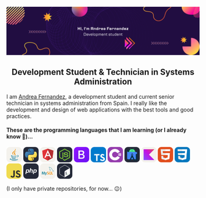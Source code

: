![me](https://raw.githubusercontent.com/AndreaFH/AndreaFH/main/img/front.png)

<h2 align="center">Development Student & Technician in Systems Administration</h2>
<p>I am <span ><a href="https://github.com/AndreaFH">Andrea Fernandez</a><span>, a development student and current senior technician in systems administration from Spain. I really like the development and design of web applications with the best tools and good practices.</p>

<h4>These are the programming languages ​​that I am learning (or I already know 🤠)...</h4>

<p align="left"> 
  <img src="https://raw.githubusercontent.com/tandpfun/skill-icons/main/icons/Java-Light.svg" target="_blank" rel="noreferrer" width="40" height="40">
  <img src="https://raw.githubusercontent.com/tandpfun/skill-icons/main/icons/Python-Dark.svg" target="_blank" rel="noreferrer" width="40" height="40">
  <img src="https://raw.githubusercontent.com/tandpfun/skill-icons/main/icons/Angular-Light.svg" target="_blank" rel="noreferrer" width="40" height="40">
  <img src="https://raw.githubusercontent.com/tandpfun/skill-icons/main/icons/NodeJS-Dark.svg" target="_blank" rel="noreferrer" width="40" height="40">
  <img src="https://raw.githubusercontent.com/tandpfun/skill-icons/main/icons/Bootstrap.svg" target="_blank" rel="noreferrer" width="40" height="40">
  <img src="https://raw.githubusercontent.com/tandpfun/skill-icons/main/icons/TypeScript.svg" target="_blank" rel="noreferrer" width="40" height="40">
  <img src="https://raw.githubusercontent.com/tandpfun/skill-icons/main/icons/CS.svg" target="_blank" rel="noreferrer" width="40" height="40">
  <img src="https://raw.githubusercontent.com/tandpfun/skill-icons/main/icons/AndroidStudio-Dark.svg" target="_blank" rel="noreferrer" width="40" height="40">
  <img src="https://raw.githubusercontent.com/tandpfun/skill-icons/main/icons/Kotlin-Light.svg" target="_blank" rel="noreferrer" width="40" height="40">
  <img src="https://raw.githubusercontent.com/tandpfun/skill-icons/main/icons/HTML.svg" target="_blank" rel="noreferrer" width="40" height="40">
  <img src="https://raw.githubusercontent.com/tandpfun/skill-icons/main/icons/CSS.svg" target="_blank" rel="noreferrer" width="40" height="40">
  <img src="https://raw.githubusercontent.com/tandpfun/skill-icons/main/icons/JavaScript.svg" target="_blank" rel="noreferrer" width="40" height="40">
  <img src="https://raw.githubusercontent.com/tandpfun/skill-icons/main/icons/PHP-Dark.svg" target="_blank" rel="noreferrer" width="40" height="40">
  <img src="https://raw.githubusercontent.com/tandpfun/skill-icons/main/icons/MySQL-Light.svg" target="_blank" rel="noreferrer" width="40" height="40">
  <img src="https://raw.githubusercontent.com/tandpfun/skill-icons/main/icons/Bash-Dark.svg" target="_blank" rel="noreferrer" width="40" height="40">
</p>

<p>(I only have private repositories, for now... 😉)</p>

<!--
**AndreaFH/AndreaFH** is a ✨ _special_ ✨ repository because its `README.md` (this file) appears on your GitHub profile.

Here are some ideas to get you started:

- 🔭 I’m currently working on ...
- 🌱 I’m currently learning ...
- 👯 I’m looking to collaborate on ...
- 🤔 I’m looking for help with ...
- 💬 Ask me about ...
- 📫 How to reach me: ...
- 😄 Pronouns: ...
- ⚡ Fun fact: ...
-->
